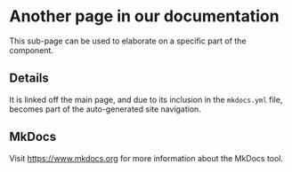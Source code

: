 # Another page in our documentation

This sub-page can be used to elaborate on a specific part of the component.

## Details

It is linked off the main page, and due to its inclusion in the `mkdocs.yml` file,
becomes part of the auto-generated site navigation.

## MkDocs

Visit https://www.mkdocs.org for more information about the MkDocs tool.
